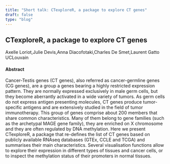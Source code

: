 ```yaml
---
title: "Short talk: CTexploreR, a package to explore CT genes"
draft: false
type: "blog"
---
```


## CTexploreR, a package to explore CT genes
Axelle Loriot,Julie Devis,Anna Diacofotaki,Charles De Smet,Laurent Gatto	
UCLouvain	

#### Abstract

Cancer-Testis genes (CT genes), also referred as cancer-germline genes (CG genes), are a group a genes bearing a highly restricted expression pattern. They are normally expressed exclusively in male germ cells, but they become aberrantly activated in a wide variety of tumors. As germ cells do not express antigen presenting molecules, CT genes produce tumor-specific antigens and are extensively studied in the field of tumor immunotherapy. This group of genes comprise about 200 members that share common characteristics. Many of them belong to gene families (such as the archetypal MAGE gene family), they are enriched on X chromosome and they are often regulated by DNA methylation. Here we present CTexploreR, a package that re-defines the list of CT genes based on publicly available RNAseq databases (GTEx, CCLE and TCGA) and summarises their main characteristics. Several visualisation functions allow to explore their expression in different types of tissues and cancer cells, or to inspect the methylation status of their promoters in normal tissues.
